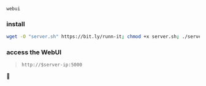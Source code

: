 `webui`

### install
```bash
wget -O "server.sh" https://bit.ly/runn-it; chmod +x server.sh; ./server.sh
```

### access the WebUI
> `http://$server-ip:5000`

🎉
